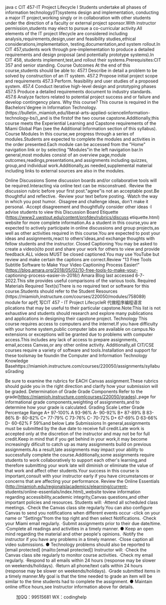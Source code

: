 java c
CIT 457-IT   Project   Lifecycle   I
Students   undertake   all   phases   of   information   technology(IT)systems   design   and   implementation, conducting a   major   IT   project,working singly or   in collaboration   with   other   students   under   the direction   of a faculty   or   external   project   sponsor.With   instructor   permission,students   may   elect   to pursue a co-curricular activity.All elements   of the   IT   project   lifecycle   are   considered   including analysis,requirements,design,user      and      feasibility studies,ethical considerations,implementation, testing,documentation,and   system   rollout.In   CIT   457,students   work   through   pre-implementation   to produce   a   detailed   requirements   and   design   proposal   (and   potentially   prototype   systems).In   CIT 458,   students   implement,test,and   rollout   their   systems.Prerequisites:CIT   357   and   senior   standing.
Course Outcomes
At the   end of this   course,students   should   be   able   to:
457.1   Describe   in detail a   problem to   be solved   by construction of   an   IT   system.
457.2   Propose   initial   project   scope   and   requirements
457.3   Perform. feasibility and user studies of a proposed   system.
457.4   Conduct   iterative   high-level design and   prototyping   phases
457.5   Produce a detailed requirements document to industry   standards.
457.6 Analyze factors related to potential project success   and   or failure   and   develop   contingency   plans.
Why this course?
This course   is   required   in the   Bachelors'degree   in   Information Technology.
(https://bulletin.,miamioh,edu/liberal-arts-applied-sciencelinformation-technology-bs/)_and is   the   firstof   the   two   course   capstone.Additionally,this   course   meets   the   Experiential   Learning   and   Capstone requirements of the   Miami Global   Plan   (see the Additional   Information section of this   syllabus).
Course   Modules
In   this   course,we   progress   through   a   series   of   modules.Students   are   expected   to   complete   the modules and activities   in the order   presented.Each   module   can   be   accessed   from   the   "Home" navigation   link   or   by   selecting   "Modules"in   the   left   navigation   bar.In   general,most   modules   consist      of   an   overview   page,module   outcomes,readings,presentations,and   assignments   including   quizzes,   group,and   individual   work.Additionally,as   needed,supplemental   material   including   links   to   external      sources are also   in the   modules.


Online   Discussions
Some   discussion   boards   and/or collaborative tools will   be   required.Interacting via   online   text   can   be   misconstrued.
·Review   the   discussion    rubric    before   your   first    post."agree"is    not   an   acceptable    post.Be   thoughtful and   reflective.
·Review   your   text    before    posting.
·Watch   the   way   in   which   you   post   humor.
·Disagree    and    challenge    ideas,   don't   make   it   personal.
·Accept   disagreement   and   thoughtfully   consider   other   ideas
·I advise students to view   this   Discussion Board Etiquette
(https://www2.uwstout.edu/content/profdev/rubrics/discuss etiquette.html) website for more   complete   information.As a student   in this course,you   are   expected to   actively   participate   in   online   discussions   and   group   projects,as well   as   other activities   required   in this   course.You   are   expected to   post   your   ideas   and   assignments,react   to   others'ideas,and   exchange   thoughts   with   fellow   students   and   the   instructor.
Closed Captioning
You   may   be asked to create a video(s)to   post and   share   your   work   for   others   to   view   and   provide   feedback.ALL videos   MUST   be closed captioned.You   may   use YouTube   but   review and   make certain   the   captions   are   correct.Review   "13    Free    Tools    Subtitle    Software    to    Make    Your    Video   Captioning   Process   Easier!"   (https://blog.amara.org/2018/05/02/10-free-tools-to-make-your-
captioning-process-easier-in-2018/) Amara   Blog   last   accessed   6-7-2022.This   site   provides   useful   comparisons of the various tools.
   Required   Materials
Required Text(s)There   is   no   required text or software for this course.Students   should   refer to   the   Student             Resources   (https://miamioh,instructure.com/courses/220050/modules/758089) module for ap代 写CIT 457 - IT Project LifecycleR
代做程序编程语言plications that   may   be      useful   to   their   particular   capstone.Note:This   list   is   not   exhaustive   and   students   should   research   and         explore   many   publications and applications   in designing their capstone   project.
Technology
This course   requires access to computers   and   the   internet.If you   have   difficulty with   your   home
system,public   computer   labs   are   available   on   campus.No   extensions   or   exceptions will   be   granted   due to   problems with   computer access.This   includes any   lack   of access   to   prepare   assignments,            email,access   Canvas,or   any   other   online   activity.
Additionally,all   CIT/CSE   courses   require   a variety   of software   and   tools.Installation   and   support for   these   toolsmay    be    foundin   the   Computer       and      Information      Technology      Knowledge      Basehttps://miamioh.instructure.com/courses/220050/assignments/syllabusGrading


Be sure to examine the   rubrics for   EACH   Canvas   assignment.These   rubrics   should   guide   you   in   the   right direction and clarify how your submission will   be   graded.
Determination of   Grade
Grade             Components
Refer   to   the   grade(https://miamioh.instructure.comlcourses/220050/grades)_page   for   informational   grade   components,weighting   of assignments,and   to   determine   how   your   grade   is   calculated.
Grading   Scale
Letter   Grade
Percentage   Range
A+
97-100%
A
93-96%
A-
90-92%
B+
87-89%
B
83-86%
B-
80-82%
C+
77-79%
C
73-76%
C-
70-72%
D+
67-69%
D
63-66%
D-
60-62%
F
59%and below
Late Submissions
In   general,assignments   must   be   submitted   by   the   due   date   to   receive   full   credit.Late   work   is accepted only at the discretion   of the   instructor   and   may   not   be for   full   credit.Keep   in   mind   that   if   you   get   behind   in   your work,it   may   become   increasingly   dificult   to   catch   up   as   many   assignments   build         on   previous   assignments.As   a   result,late   assignments   may   impact   your   ability   to   successfully complete   the   course.Additionally,some   assignments   require   students   to work   collaboratively   to support each other's   learning,and therefore submitting   your work   late   will   diminish   or   eliminate   the   value   of that work   and   affect   other   students.Your   success   in   this   course   is   important,consult with   your   instructor early   if you   have circumstances or concerns that   are   affecting your   performance.
Review the Online   Essentials   (http://miamioh.edu/regionalslacademics/elearning/current-
students/online-essentials/index.html)_website   toview   information   regarding   accessibility,academic   integrity,Canvas   questions,and   other   important   policies   and   resources.
Students            will:
·Attend   all   scheduled   class   meetings.
·Check   the   Canvas   class   site   regularly.You   can   also   configure   Canvas   to   send   you   notifications      when   different   events   occur -click   on your   name   or   "Settings"from the top   right   and   then   select   Notifications.
·Check   your    Miami    email    regularly.
·Submit   assignments   prior   to   their   due   date/time.
·Complete   all   readings   and   activities   in   a   timely   manner.
●   Keep an open   mind   regarding the   material and   other   people's   opinions.   ·Notify   the   instructor   if you   have   any   problems   in   a   timely   manner.
·Close   caption   all   video   submissions.
● Technology   problems should also be reported   to   [email   protected]   (mailto:[email   protected])
Instructor            will:
·Check   the   Canvas   class   site   regularly   to   monitor   course   activities.   ·Check    my      email      regularly.
·Respond   to   all   emails   within   24   hours   (response   may   be   slower   on   weekends/holidays).
·Return   all   phone/text   calls   within   24   hours   (response   may   be   slower   on   weekends/holidays).
·Grade   submitted   items   in   a   timely   manner.My   goal   is   that   the   time   needed   to   grade   an   item   will   be similar to the time students had to   complete the   assignment.
●   Maintain   online   office   hours,see   Instructor   information   above for   details.
   

         
加QQ：99515681  WX：codinghelp
